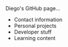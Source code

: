 Diego's GitHub page...
- Contact information
- Personal projects
- Developer stuff
- Learning content
